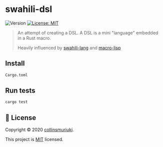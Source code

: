 # swahili-dsl
![Version](https://img.shields.io/badge/version-0.1.0-blue.svg?cacheSeconds=2592000)
[![License: MIT](https://img.shields.io/badge/License-MIT-yellow.svg)](LICENSE)

> An attempt of creating a DSL. A DSL is a mini "language" embedded in a Rust macro.
>
> Heavily influenced by [swahili-lang](https://github.com/malcolmkiano/swahili) and [macro-lisp](https://github.com/JunSuzukiJapan/macro-lisp)

## Install

```sh
Cargo.toml
```

## Run tests

```sh
cargo test
```

## 📝 License

Copyright © 2020 [collinsmuriuki](https://github.com/collinsmuriuki).

This project is [MIT](LICENSE) licensed.
